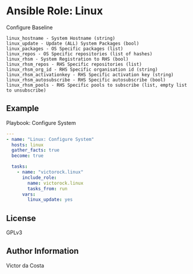 # Ansible Role: Linux

Configure Baseline

```
linux_hostname - System Hostname (string)
linux_update - Update (ALL) System Packages (bool)
linux_packages - OS Specific packages (list)
linux_repos - OS Specific repositories (list of hashes)
linux_rhsm - System Registration to RHS (bool)
linux_rhsm_repos - RHS Specific repositories (list)
linux_rhsm_org_id - RHS Specific organisation id (string)
linux_rhsm_activationkey - RHS Specific activation key (string)
linux_rhsm_autosubscribe - RHS Specific autosubscribe (bool)
linux_rhsm_pools - RHS Specific pools to subscribe (list, empty list to unsubscribe)

```

## Example

Playbook: Configure System

```YAML
---
- name: "Linux: Configure System"
  hosts: linux
  gather_facts: true
  become: true

  tasks:
    - name: "victorock.linux"
      include_role:
        name: victorock.linux
        tasks_from: run
      vars:
        linux_update: yes

```

## License

GPLv3

## Author Information

Victor da Costa
